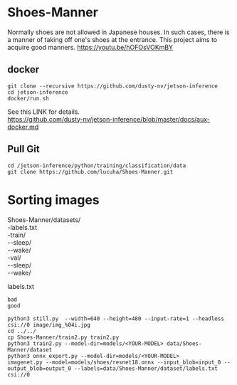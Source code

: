 # Shoes-Manner  
Normally shoes are not allowed in Japanese houses. In such cases, there is a manner of taking off one's shoes at the entrance.
This project aims to acquire good manners. 
https://youtu.be/hOFOsVOKmBY

## docker
```Shell
git clone --recursive https://github.com/dusty-nv/jetson-inference
cd jetson-inference
docker/run.sh
```

See this LINK for details.  
https://github.com/dusty-nv/jetson-inference/blob/master/docs/aux-docker.md  

## Pull Git  

```Shell
cd /jetson-inference/python/training/classification/data
git clone https://github.com/lucuha/Shoes-Manner.git
```


# Sorting images  
Shoes-Manner/datasets/  
-labels.txt  
-train/  
--sleep/  
--wake/  
-val/  
--sleep/  
--wake/   

labels.txt
```Text:labels.txt
bad
good
```

```
python3 still.py  --width=640 --height=480 --input-rate=1 --headless  csi://0 image/img_%04i.jpg
cd ../../
cp Shoes-Manner/train2.py train2.py
python3 train2.py --model-dir=models/<YOUR-MODEL> data/Shoes-Manner/dataset
python3 onnx_export.py --model-dir=models/<YOUR-MODEL>
imagenet.py --model=models/shoes/resnet18.onnx --input_blob=input_0 --output_blob=output_0 --labels=data/Shoes-Manner/dataset/labels.txt csi://0
```
